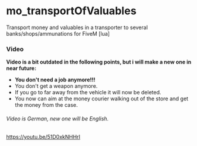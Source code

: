 # mo_transportOfValuables
Transport money and valuables in a transporter to several banks/shops/ammunations for FiveM [lua]

### Video

**Video is a bit outdated in the following points, but i will make a new one in near future:**
  * **__You don't need a job anymore!!!__**
  * You don't get a weapon anymore.
  * If you go to far away from the vehicle it will now be deleted.
  * You now can aim at the money courier walking out of the store and get the money from the case.

###### Video is German, new one will be English.
https://youtu.be/51D0xkNHHrI
